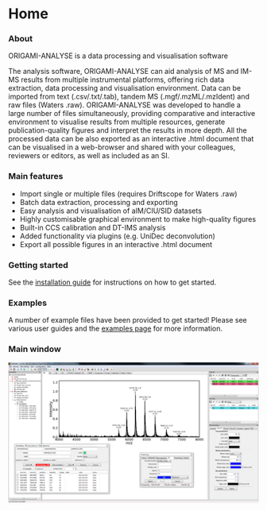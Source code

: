 # Home
### About 
ORIGAMI-ANALYSE is a data processing and visualisation software

The analysis software, ORIGAMI-ANALYSE can aid analysis of MS and IM-MS results from multiple instrumental platforms, offering rich data extraction, data processing and visualisation environment. Data can be imported from text (.csv/.txt/.tab), tandem MS (.mgf/.mzML/.mzIdent) and raw files (Waters .raw). ORIGAMI-ANALYSE was developed to handle a large number of files simultaneously, providing comparative and interactive environment to visualise results from multiple resources, generate publication-quality figures and interpret the results in more depth. All the processed data can be also exported as an interactive .html document that can be visualised in a web-browser and shared with your colleagues, reviewers or editors, as well as included as an SI. 


### Main features
-   Import single or multiple files (requires Driftscope for Waters .raw)
-   Batch data extraction, processing and exporting
-   Easy analysis and visualisation of aIM/CIU/SID datasets
-   Highly customisable graphical environment to make high-quality figures
-   Built-in CCS calibration and DT-IMS analysis
-   Added functionality via plugins (e.g. UniDec deconvolution)
-   Export all possible figures in an interactive .html document


### Getting started
See the [installation guide](main/installation.md) for instructions on how to get started.

### Examples
A number of example files have been provided to get started! Please see various user guides and the [examples page](user-guide/example-files.md) for more information.


### Main window
![Image](main/img/main-window.png)